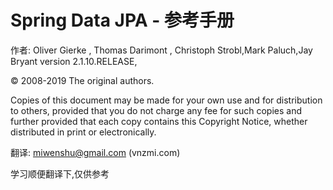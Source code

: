 # Spring Data JPA - 参考手册





作者: Oliver Gierke , Thomas Darimont , Christoph Strobl,Mark Paluch,Jay Bryant version 2.1.10.RELEASE,

© 2008-2019 The original authors.

Copies of this document may be made for your own use and for distribution to others, provided that you do not charge any fee for such copies and further provided that each copy contains this Copyright Notice, whether distributed in print or electronically.



翻译: miwenshu@gmail.com \(vnzmi.com\)



学习顺便翻译下,仅供参考

